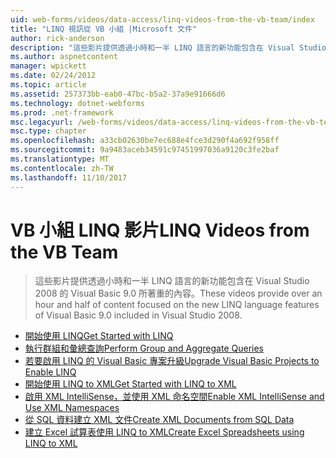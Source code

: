 ```yaml
---
uid: web-forms/videos/data-access/linq-videos-from-the-vb-team/index
title: "LINQ 視訊從 VB 小組 |Microsoft 文件"
author: rick-anderson
description: "這些影片提供透過小時和一半 LINQ 語言的新功能包含在 Visual Studio 2008 的 Visual Basic 9.0 所著重的內容。"
ms.author: aspnetcontent
manager: wpickett
ms.date: 02/24/2012
ms.topic: article
ms.assetid: 257373bb-eab0-47bc-b5a2-37a9e91666d6
ms.technology: dotnet-webforms
ms.prod: .net-framework
msc.legacyurl: /web-forms/videos/data-access/linq-videos-from-the-vb-team
msc.type: chapter
ms.openlocfilehash: a33cb02630be7ec688e4fce3d290f4a692f958ff
ms.sourcegitcommit: 9a9483aceb34591c97451997036a9120c3fe2baf
ms.translationtype: MT
ms.contentlocale: zh-TW
ms.lasthandoff: 11/10/2017
---
```

<a name="linq-videos-from-the-vb-team"></a><span data-ttu-id="87f7f-103">VB 小組 LINQ 影片</span><span class="sxs-lookup"><span data-stu-id="87f7f-103">LINQ Videos from the VB Team</span></span>
====================
> <span data-ttu-id="87f7f-104">這些影片提供透過小時和一半 LINQ 語言的新功能包含在 Visual Studio 2008 的 Visual Basic 9.0 所著重的內容。</span><span class="sxs-lookup"><span data-stu-id="87f7f-104">These videos provide over an hour and half of content focused on the new LINQ language features of Visual Basic 9.0 included in Visual Studio 2008.</span></span>


- [<span data-ttu-id="87f7f-105">開始使用 LINQ</span><span class="sxs-lookup"><span data-stu-id="87f7f-105">Get Started with LINQ</span></span>](how-do-i-get-started-with-linq.md)
- [<span data-ttu-id="87f7f-106">執行群組和彙總查詢</span><span class="sxs-lookup"><span data-stu-id="87f7f-106">Perform Group and Aggregate Queries</span></span>](how-do-i-perform-group-and-aggregate-queries.md)
- [<span data-ttu-id="87f7f-107">若要啟用 LINQ 的 Visual Basic 專案升級</span><span class="sxs-lookup"><span data-stu-id="87f7f-107">Upgrade Visual Basic Projects to Enable LINQ</span></span>](how-do-i-upgrade-visual-basic-projects-to-enable-linq.md)
- [<span data-ttu-id="87f7f-108">開始使用 LINQ to XML</span><span class="sxs-lookup"><span data-stu-id="87f7f-108">Get Started with LINQ to XML</span></span>](how-do-i-get-started-with-linq-to-xml.md)
- [<span data-ttu-id="87f7f-109">啟用 XML IntelliSense，並使用 XML 命名空間</span><span class="sxs-lookup"><span data-stu-id="87f7f-109">Enable XML IntelliSense and Use XML Namespaces</span></span>](how-do-i-enable-xml-intellisense-and-use-xml-namespaces.md)
- [<span data-ttu-id="87f7f-110">從 SQL 資料建立 XML 文件</span><span class="sxs-lookup"><span data-stu-id="87f7f-110">Create XML Documents from SQL Data</span></span>](how-do-i-create-xml-documents-from-sql-data.md)
- [<span data-ttu-id="87f7f-111">建立 Excel 試算表使用 LINQ to XML</span><span class="sxs-lookup"><span data-stu-id="87f7f-111">Create Excel Spreadsheets using LINQ to XML</span></span>](how-do-i-create-excel-spreadsheets-using-linq-to-xml.md)

